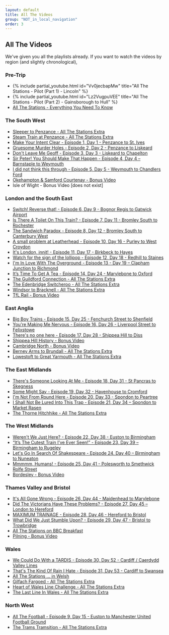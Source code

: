 ```yaml
---
layout: default
title: All The Videos
group: "NOT_in_local_navigation"
order: 3
---
```

## All The Videos

We've given you all the playlists already. If you want to watch the videos by region (and slightly chronological),

### Pre-Trip

* {% include partial_youtube.html id="Vv0jecbapMw" title="All The Stations - Pilot (Part 1) - Lincoln" %}
* {% include partial_youtube.html id="Lz2VugpuVEE" title="All The Stations - Pilot (Part 2) - Gainsborough to Hull" %}
* <a href="https://www.youtube.com/watch?v=BPTxYWRxjI8">All The Stations - Everything You Need To Know</a>

### The South West
* <a href="https://www.youtube.com/watch?v=G6er8imzu8Y">Sleeper to Penzance - All The Stations Extra </a>
* <a href="https://www.youtube.com/watch?v=Js3Aj-KMT94">Steam Train at Penzance - All The Stations Extra</a>
* <a href="https://www.youtube.com/watch?v=SoA1OTQJoxQ">Make Your Intent Clear - Episode 1, Day 1 - Penzance to St. Ives</a>
* <a href="https://www.youtube.com/watch?v=0hHaF1RXSl0">Gruesome Murder Holes - Episode 2, Day 2 - Penzance to Liskeard</a>
* <a href="https://www.youtube.com/watch?v=GjdgSwUA4aA">Don't Leave Me Geoff - Episode 3, Day 3 - Liskeard to Chapelton</a>
* <a href="https://www.youtube.com/watch?v=R8GQcOUJOmw">Sir Peter! You Should Make That Happen - Episode 4, Day 4 – Barnstaple to Weymouth</a>
* <a href="https://www.youtube.com/watch?v=W_zvtgnd_rQ">I did not think this through - Episode 5, Day 5 - Weymouth to Chandlers Ford</a>
* <a href="https://www.youtube.com/watch?v=NgdHdiDs53w">Okehampton & Samford Courtenay - Bonus Video</a>
* Isle of Wight - Bonus Video [does not exist]

### London and the South East
* <a href="https://www.youtube.com/watch?v=zJs7JbxGeWc">Switch! Reverse that! - Episode 6, Day 9 - Bognor Regis to Gatwick Airport</a>
* <a href="https://www.youtube.com/watch?v=9spvOfxgDas">Is There A Toilet On This Train? - Episode 7, Day 11 - Bromley South to Rochester</a>
* <a href="https://www.youtube.com/watch?v=f67h-rhKbZk">The Sandwich Paradox - Episode 8, Day 12 - Bromley South to Canterbury West</a>
* <a href="https://www.youtube.com/watch?v=_QVQDSofuYI">A small problem at Leatherhead - Episode 10, Day 16 - Purley to West Croydon</a>
* <a href="https://www.youtube.com/watch?v=pOMbXA1jkeQ">It's London, innit! - Episode 11, Day 17 - Birkbeck to Hayes</a>
* <a href="https://www.youtube.com/watch?v=mgdWQXI_fdE">Watch for the sign of the lollipop - Episode 12, Day 18 - Redhill to Staines</a>
* <a href="https://www.youtube.com/watch?v=GWoYafg0z8E">I'm In Love With The Overground - Episode 13 - Day 19 – Clapham Junction to Richmond</a>
* <a href="https://www.youtube.com/watch?v=yxhp5nmqNx0">It’s Time To Get A Tea - Episode 14, Day 24 - Marylebone to Oxford</a>
* <a href="https://www.youtube.com/watch?v=kGRWskBmCoY">The Guildford Connection - All The Stations Extra</a>
* <a href="https://www.youtube.com/watch?v=gBxbEejtvCg">The Edenbridge Switcheroo - All The Stations Extra</a>
* <a href="https://www.youtube.com/watch?v=nSvHYRvK694">Windsor to Bracknell - All The Stations Extra</a>
* <a href="https://www.youtube.com/watch?v=d0jiPU2Skyo">TfL Rail - Bonus Video</a>

### East Anglia
* <a href="https://www.youtube.com/watch?v=rE67aOXG-3k">Big Boy Trains - Episode 15, Day 25 - Fenchurch Street to Shenfield</a>
* <a href="https://www.youtube.com/watch?v=V9HZgIgzJRc">You're Making Me Nervous - Episode 16, Day 26 - Liverpool Street to Felixstowe</a>
* <a href="https://www.youtube.com/watch?v=01AJAWHNd5o">There's no one here - Episode 17, Day 28 - Shippea Hill to Diss</a>
* <a href="https://www.youtube.com/watch?v=8u9txoAsIKg">Shippea Hill History - Bonus Video</a>
* <a href="https://www.youtube.com/watch?v=DT63ap0kRzs">Cambridge North - Bonus Video</a>
* <a href="https://www.youtube.com/watch?v=oreWrhkosfs">Berney Arms to Brundall - All The Stations Extra</a>
* <a href="https://www.youtube.com/watch?v=8a_hz3n3_Xc">Lowestoft to Great Yarmouth - All The Stations Extra</a>

### The East Midlands
* <a href="https://www.youtube.com/watch?v=d4QaT7-O1TI">There's Someone Looking At Me - Episode 18, Day 31 - St Pancras to Skegness</a>
* <a href="https://www.youtube.com/watch?v=Kci2o53e5A4">Some Might Say - Episode 19, Day 32 - Havenhouse to Cromford</a>
* <a href="https://www.youtube.com/watch?v=Dnjk_5tow8Y">I'm Not From Round Here - Episode 20, Day 33 - Spondon to Peartree</a>
* <a href="https://www.youtube.com/watch?v=CwWckxVfxk8">I Shall Not Be Lured Into This Trap - Episode 21, Day 34 – Spondon to Market Rasen</a>
* <a href="https://www.youtube.com/watch?v=SP6FDDLhPrg">The Thorne Hitchhike - All The Stations Extra</a>

### The West Midlands
* <a href="https://www.youtube.com/watch?v=a5bLDmrCAgQ">Weren't We Just Here? - Episode 22, Day 38 - Euston to Birmingham</a>
* <a href="https://www.youtube.com/watch?v=CY6pEVFrWEk">“It’s The Cutest Train I’ve Ever Seen!” - Episode 23, Day 39 – Birmingham to Rugeley</a>
* <a href="https://www.youtube.com/watch?v=bj61cgKTcT8">Let's Go In Search Of Shakespeare - Episode 24, Day 40 – Birmingham to Nuneaton</a>
* <a href="https://www.youtube.com/watch?v=GDoF3jYNiH4">Mmmmm, Humans! - Episode 25, Day 41 - Polesworth to Smethwick Rolfe Street</a>
* <a href="https://www.youtube.com/watch?v=oa3ZKKYcQx0">Bordesley - Bonus Video</a>

### Thames Valley and Bristol
* <a href="https://www.youtube.com/watch?v=rL2PQ0zteps">It's All Gone Wrong - Episode 26, Day 44 - Maidenhead to Marylebone</a>
* <a href="https://www.youtube.com/watch?v=b_tFXGZeXms">Did The Victorians Have These Problems? - Episode 27, Day 45 – London to Hereford</a>
* <a href="https://www.youtube.com/watch?v=Ajeljug8rZk">MAXIMUM TRAINAGE - Episode 28, Day 46 - Hereford to Bristol</a>
* <a href="https://www.youtube.com/watch?v=7XmNCalJy5M">What Did We Just Stumble Upon? - Episode 29, Day 47 - Bristol to Trowbridge</a>
* <a href="https://www.youtube.com/watch?v=2TP3E0Scyhs">All The Stations on BBC Breakfast</a>
* <a href="https://www.youtube.com/watch?v=4QXdtEOeoAg">Pilning - Bonus Video</a>

### Wales
* <a href="https://www.youtube.com/watch?v=vnj7AD__sU0">We Could Do With a TARDIS - Episode 30, Day 52 - Cardiff / Caerdydd Valley Lines</a>
* <a href="https://www.youtube.com/watch?v=fnWkzgF-EdQ">That's The Kind Of Rain I Hate - Episode 31, Day 53 - Cardiff to Swansea</a>
* <a href="https://www.youtube.com/watch?v=DnVNGzPIDp4">All The Stations ... in Welsh</a>
* <a href="https://www.youtube.com/watch?v=Kuig0dgrtoQ">Gilfach Fargoed - All The Stations Extra</a>
* <a href="https://www.youtube.com/watch?v=la8Oh_ZxaG4">Heart of Wales Line Challenge - All The Stations Extra</a>
* <a href="https://www.youtube.com/watch?v=cURySKPJ0IM">The Last Line In Wales - All The Stations Extra</a>

### North West
* <a href="https://www.youtube.com/watch?v=p-Z5V7kQqQ0">All The Football - Episode 9, Day 15 - Euston to Manchester United Football Ground</a>
* <a href="https://www.youtube.com/watch?v=F5Rf3_GsJf4">The Trams Tramsition - All The Stations Extra</a>
